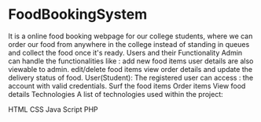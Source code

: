 # FoodBookingSystem
It is a online food booking webpage for our college students, where we can order our food from anywhere in the college instead of standing in queues and collect the food once it's ready.
Users and their Functionality
Admin can handle the functionalities like :
add new food items
user details are also viewable to admin.
edit/delete food items
view order details and update the delivery status of food.
User(Student): The registered user can access :
the account with valid credentials.
Surf the food items
Order items
View food details
Technologies
A list of technologies used within the project:

HTML
CSS
Java Script
PHP
